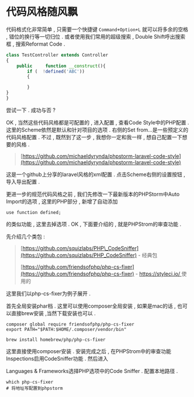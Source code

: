 # 代码风格随风飘

代码格式化非常简单 , 只需要一个快捷键 `Command+Option+L` 就可以将多余的空格 , 错位的换行等一切归位 . 或者使用我们常用的超级搜索 , Double Shift呼出搜索框 , 搜索Reformat Code .

```php
class TestController extends Controller
{
    public     function __construct(){
        if (  !defined('ABC')) 
        {

        }
}
}
```

尝试一下 . 成功与否 ?

OK , 当然这些代码风格都是可配置的 , 进入配置 , 查看Code Style中的PHP配置 . 这里的Scheme依然是默认和针对项目的选项 . 右侧的Set from...是一些预定义的代码风格配置 . 不过 , 既然到了这一步 , 我想你一定和我一样 , 想自己配置一下想要的风格 .

> [https://github.com/michaeldyrynda/phpstorm-laravel-code-style](https://github.com/michaeldyrynda/phpstorm-laravel-code-style)

这是一个github上分享的laravel风格的xml配置 . 点击Scheme右侧的设置按钮 , 导入导出配置 .

更进一步的规范代码风格之前 , 我们先修改一下最新版本的PHPStorm中Auto Import的选项 , 这里的PHP部分 , 新增了自动添加

```
use function defined;
```

的类似功能 , 这里去掉选项 . OK , 下面要介绍的 , 就是PHPStrom的审查功能 .

先介绍几个类包 :

> [https://github.com/squizlabs/PHP\_CodeSniffer](https://github.com/squizlabs/PHP_CodeSniffer) - 经典包
>
> [https://github.com/friendsofphp/php-cs-fixer](https://github.com/friendsofphp/php-cs-fixer) - [https://styleci.io/ ](https://styleci.io/使用的)使用的

这里我们以php-cs-fixer为例子展开 . 

首先全局安装phar档 . 这里可以使用composer全局安装 , 如果是mac的话 , 也可以直接brew安装 ,当然下载安装也可以 . 

```
composer global require friendsofphp/php-cs-fixer
export PATH="$PATH:$HOME/.composer/vendor/bin"
```

```
brew install homebrew/php/php-cs-fixer
```

这里直接使用composer安装 . 安装完成之后 , 在PHPStrom中的审查功能Inspections启用CodeSniffer功能 . 然后进入

Languages & Frameworks选择PHP选项中的Code Sniffer . 配置本地路径 . 

```
which php-cs-fixer
# 将地址写配置到phpstorm
```



